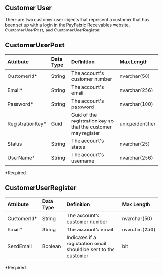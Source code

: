## Customer User
There are two customer user objects that represent a customer that has been set up with a login in the PayFabric Receivables website, CustomerUserPost, and CustomerUserRegister. 


## CustomerUserPost
| Attribute | Data Type | Definition | Max Length |
| :----------- | :--------- | :--------- | :--------- |
| CustomerId\* | String | The account's customer number | nvarchar(50) |
| Email\* | String | The account's email | nvarchar(256) |
| Password\* | String | The account's password | nvarchar(100) |
| RegistrationKey\* | Guid | Guid of the registration key so that the customer may register | uniqueidentifier |
| Status | String | The account's status | nvarchar(25) |
| UserName\* | String | The account's username | nvarchar(256) |
\*Required

## CustomerUserRegister
| Attribute | Data Type | Definition | Max Length |
| :----------- | :--------- | :--------- | :--------- |
| CustomerId\* | String | The account's customer number | nvarchar(50) |
| Email\* | String | The account's email | nvarchar(256) |
| SendEmail | Boolean | Indicates if a registration email should be sent to the customer | bit |
\*Required
